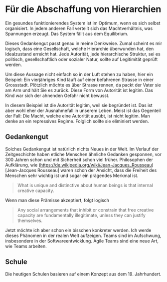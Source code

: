 [comment]: <> (This are magic comments for https://github.com/valentjn/vscode-ltex/)
[comment]: <> "LTeX: language=de-CH" 
# Für die Abschaffung von Hierarchien

Ein gesundes funktionierendes System ist im Optimum, wenn es sich selbst organisiert. In jedem anderen Fall verteilt sich das Machtverhältnis, was Spannungen erzeugt. Das System fällt aus dem Equilibrium. 

Dieses Gedankengut passt genau in meine Denkweise. Zumal scheint es mir logisch, dass eine Gesellschaft, welche Hierarchie überwunden hat, den Idealzustand erreicht hat. Jede Autorität, jede hierarchische Struktur, sei es politisch, gesellschaftlich oder sozialer Natur, sollte auf Legitimität geprüft werden.

Um diese Aussage nicht einfach so in der Luft stehen zu haben, hier ein Beispiel: Ein vierjähriges Kind läuft auf einer befahrenen Strasse in einer Grossstadt. Plötzlich möchte es über Strasse rennen, da packt der Vater sie am Arm und hält Sie es zurück. Diese Form von Autorität ist legitim. Das Kind war sich der ahnenden Gefahr nicht bewusst.

In diesem Beispiel ist die Autorität legitim, weil sie begründet ist. Das ist aber wohl eher der Ausnahmefall in unserem Leben. Meist ist das Gegenteil der Fall: Die Macht, welche eine Autorität ausübt, ist nicht legitim. Man denke an ein repressives Regime.
Folglich sollte sie eliminiert werden. 


## Gedankengut
Solches Gedankengut ist natürlich nichts Neues in der Welt. Im Verlauf der Zeitgeschichte haben etliche Menschen ähnliche Gedanken gesponnen, vor 300 Jahren schon und mit Sicherheit schon viel früher. Philosophen der Aufklärung, wie (https://de.wikipedia.org/wiki/Jean-Jacques_Rousseau)[Jean-Jacques Rousseau] waren schon der Ansicht, dass die Freiheit des Menschen sehr wichtig ist und sogar ein prägendes Merkmal ist.  

> What is unique and distinctive about human beings is that internal creative capacity. 

Wenn man diese Prämisse akzeptiert, folgt logisch

> Any social arrangements that inhibit or constrain that free creative capacity are fundamentally illegitimate, unless they can justify themselves. 




Jetzt möchte ich aber schon ein bisschen konkreter werden. Ich werde dieses Phänomen in der realen Welt aufzeigen. Teams sind im Aufschwung, insbesondere in der Softwareentwicklung. Agile Teams sind eine neue Art, wie Teams arbeiten. 

## Schule
Die heutigen Schulen basieren auf einem Konzept aus dem 19. Jahrhundert. 
